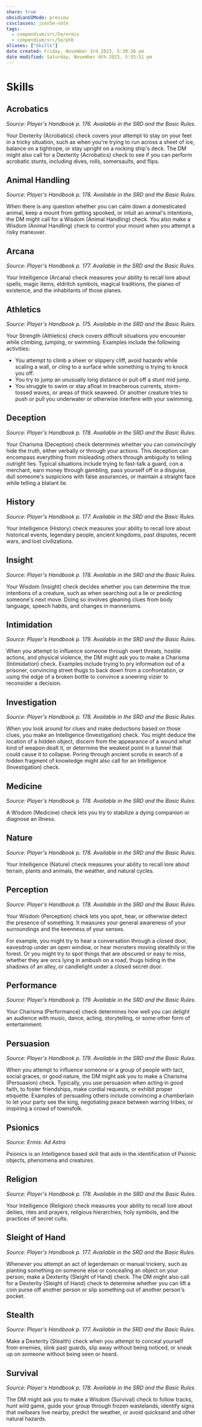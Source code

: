 ```yaml
---
share: true
obsidianUIMode: preview
cssclasses: json5e-note
tags:
  - compendium/src/5e/ermis
  - compendium/src/5e/phb
aliases: ["Skills"]
date created: Friday, November 3rd 2023, 5:30:36 pm
date modified: Saturday, November 4th 2023, 5:55:51 pm
---
```

# Skills

## Acrobatics
*Source: Player's Handbook p. 176. Available in the SRD and the Basic Rules.*

Your Dexterity (Acrobatics) check covers your attempt to stay on your feet in a tricky situation, such as when you're trying to run across a sheet of ice, balance on a tightrope, or stay upright on a rocking ship's deck. The DM might also call for a Dexterity (Acrobatics) check to see if you can perform acrobatic stunts, including dives, rolls, somersaults, and flips.

## Animal Handling
*Source: Player's Handbook p. 178. Available in the SRD and the Basic Rules.*

When there is any question whether you can calm down a domesticated animal, keep a mount from getting spooked, or intuit an animal's intentions, the DM might call for a Wisdom (Animal Handling) check. You also make a Wisdom (Animal Handling) check to control your mount when you attempt a risky maneuver.

## Arcana
*Source: Player's Handbook p. 177. Available in the SRD and the Basic Rules.*

Your Intelligence (Arcana) check measures your ability to recall lore about spells, magic items, eldritch symbols, magical traditions, the planes of existence, and the inhabitants of those planes.

## Athletics
*Source: Player's Handbook p. 175. Available in the SRD and the Basic Rules.*

Your Strength (Athletics) check covers difficult situations you encounter while climbing, jumping, or swimming. Examples include the following activities:

- You attempt to climb a sheer or slippery cliff, avoid hazards while scaling a wall, or cling to a surface while something is trying to knock you off.  
- You try to jump an unusually long distance or pull off a stunt mid jump.  
- You struggle to swim or stay afloat in treacherous currents, storm-tossed waves, or areas of thick seaweed. Or another creature tries to push or pull you underwater or otherwise interfere with your swimming.  

## Deception
*Source: Player's Handbook p. 178. Available in the SRD and the Basic Rules.*

Your Charisma (Deception) check determines whether you can convincingly hide the truth, either verbally or through your actions. This deception can encompass everything from misleading others through ambiguity to telling outright lies. Typical situations include trying to fast-talk a guard, con a merchant, earn money through gambling, pass yourself off in a disguise, dull someone's suspicions with false assurances, or maintain a straight face while telling a blatant lie.

## History
*Source: Player's Handbook p. 177. Available in the SRD and the Basic Rules.*

Your Intelligence (History) check measures your ability to recall lore about historical events, legendary people, ancient kingdoms, past disputes, recent wars, and lost civilizations.

## Insight
*Source: Player's Handbook p. 178. Available in the SRD and the Basic Rules.*

Your Wisdom (Insight) check decides whether you can determine the true intentions of a creature, such as when searching out a lie or predicting someone's next move. Doing so involves gleaning clues from body language, speech habits, and changes in mannerisms.

## Intimidation
*Source: Player's Handbook p. 179. Available in the SRD and the Basic Rules.*

When you attempt to influence someone through overt threats, hostile actions, and physical violence, the DM might ask you to make a Charisma (Intimidation) check. Examples include trying to pry information out of a prisoner, convincing street thugs to back down from a confrontation, or using the edge of a broken bottle to convince a sneering vizier to reconsider a decision.

## Investigation
*Source: Player's Handbook p. 178. Available in the SRD and the Basic Rules.*

When you look around for clues and make deductions based on those clues, you make an Intelligence (Investigation) check. You might deduce the location of a hidden object, discern from the appearance of a wound what kind of weapon dealt it, or determine the weakest point in a tunnel that could cause it to collapse. Poring through ancient scrolls in search of a hidden fragment of knowledge might also call for an Intelligence (Investigation) check.

## Medicine
*Source: Player's Handbook p. 178. Available in the SRD and the Basic Rules.*

A Wisdom (Medicine) check lets you try to stabilize a dying companion or diagnose an illness.

## Nature
*Source: Player's Handbook p. 178. Available in the SRD and the Basic Rules.*

Your Intelligence (Nature) check measures your ability to recall lore about terrain, plants and animals, the weather, and natural cycles.

## Perception
*Source: Player's Handbook p. 178. Available in the SRD and the Basic Rules.*

Your Wisdom (Perception) check lets you spot, hear, or otherwise detect the presence of something. It measures your general awareness of your surroundings and the keenness of your senses.

For example, you might try to hear a conversation through a closed door, eavesdrop under an open window, or hear monsters moving stealthily in the forest. Or you might try to spot things that are obscured or easy to miss, whether they are orcs lying in ambush on a road, thugs hiding in the shadows of an alley, or candlelight under a closed secret door.

## Performance
*Source: Player's Handbook p. 179. Available in the SRD and the Basic Rules.*

Your Charisma (Performance) check determines how well you can delight an audience with music, dance, acting, storytelling, or some other form of entertainment.

## Persuasion
*Source: Player's Handbook p. 179. Available in the SRD and the Basic Rules.*

When you attempt to influence someone or a group of people with tact, social graces, or good nature, the DM might ask you to make a Charisma (Persuasion) check. Typically, you use persuasion when acting in good faith, to foster friendships, make cordial requests, or exhibit proper etiquette. Examples of persuading others include convincing a chamberlain to let your party see the king, negotiating peace between warring tribes, or inspiring a crowd of townsfolk.

## Psionics
*Source: Ermis: Ad Astra*

Psionics is an Intelligence based skill that aids in the identification of Psionic objects, phenomena and creatures.

## Religion
*Source: Player's Handbook p. 178. Available in the SRD and the Basic Rules.*

Your Intelligence (Religion) check measures your ability to recall lore about deities, rites and prayers, religious hierarchies, holy symbols, and the practices of secret cults.

## Sleight of Hand
*Source: Player's Handbook p. 177. Available in the SRD and the Basic Rules.*

Whenever you attempt an act of legerdemain or manual trickery, such as planting something on someone else or concealing an object on your person, make a Dexterity (Sleight of Hand) check. The DM might also call for a Dexterity (Sleight of Hand) check to determine whether you can lift a coin purse off another person or slip something out of another person's pocket.

## Stealth
*Source: Player's Handbook p. 177. Available in the SRD and the Basic Rules.*

Make a Dexterity (Stealth) check when you attempt to conceal yourself from enemies, slink past guards, slip away without being noticed, or sneak up on someone without being seen or heard.

## Survival
*Source: Player's Handbook p. 178. Available in the SRD and the Basic Rules.*

The DM might ask you to make a Wisdom (Survival) check to follow tracks, hunt wild game, guide your group through frozen wastelands, identify signs that owlbears live nearby, predict the weather, or avoid quicksand and other natural hazards.